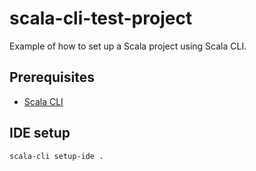 # scala-cli-test-project

Example of how to set up a Scala project using Scala CLI.

## Prerequisites

- [Scala CLI](https://scala-cli.virtuslab.org/)

## IDE setup

```shell
scala-cli setup-ide .
```
